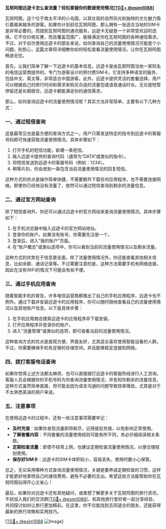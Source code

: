 **瓦努阿图远遊卡怎么查流量？轻松掌握你的数据使用情况[[TG💪+ @esim1088](https://t.me/s/esim1088)]**

瓦努阿图，这个位于南太平洋的小岛国，以其壮丽的自然风光和独特的文化魅力吸引着越来越多的游客。如果你计划前往瓦努阿图，那么拥有一张适合当地的SIM卡是非常必要的。而提到瓦努阿图的通讯服务，远遊卡无疑是一个非常受欢迎的选择。它不仅价格实惠，而且覆盖范围广，能够满足你在瓦努阿图的各种通信需求。不过，对于初次使用远遊卡的朋友来说，如何查询自己的流量使用情况可能是个小问题。别担心，这篇文章将详细教你如何轻松查看流量使用情况，让你在瓦努阿图畅游无忧。

首先，让我们简单了解一下远遊卡的基本信息。远遊卡是由瓦努阿图当地一家知名的电信运营商提供的，专门为游客设计的预付费SIM卡。它支持多种语言的服务，包括中文、英文等，非常适合中国游客。此外，远遊卡提供灵活的套餐选择，用户可以根据自己的旅行时间和需求来购买合适的流量包或语音通话时长。无论是短暂停留还是长期居住，远遊卡都能满足你的通信需求。

那么，如何查询远遊卡的流量使用情况呢？其实方法非常简单，主要有以下几种方式：

### **一、通过短信查询**

这是最常见也是最方便的查询方式之一。用户只需发送特定的指令到远遊卡的客服号码即可快速获取流量使用情况。具体步骤如下：

1. 打开手机的短信功能，新建一条短信。
2. 输入远遊卡提供的查询代码（通常为“DATA”或类似的指令）。
3. 将短信发送到远遊卡的客服号码（例如：1234）。
4. 稍等片刻，你会收到一条包含当前流量使用情况的回复短信。

这种方式的优点是操作简单快捷，不需要额外下载任何应用程序，也不需要连接网络。即使你已经快没有流量了，依然可以通过短信查询到剩余的流量信息。

### **二、通过官方网站查询**

除了短信查询外，你还可以通过远遊卡的官方网站来查询流量使用情况。具体步骤如下：

1. 在手机浏览器中输入远遊卡的官方网站地址。
2. 登录你的账户。如果没有账号，你需要先注册一个。
3. 登录后，进入“我的账户”页面。
4. 在“账户概览”或类似选项中，你可以看到当前的流量使用情况以及剩余流量。

这种方式的优势在于信息更全面，除了流量使用情况外，你还能查看其他相关信息，比如余额、通话记录等。不过需要注意的是，这种方法需要手机有网络连接，因此在没有WiFi的情况下可能会有些不便。

### **三、通过手机应用查询**

随着智能手机的普及，许多电信运营商都推出了自己的手机应用程序，远遊卡也不例外。通过下载并安装远遊卡的应用程序，你可以随时随地查看自己的流量使用情况以及其他账户信息。以下是具体步骤：

1. 在手机应用商店搜索远遊卡的应用程序并下载安装。
2. 打开应用程序并登录你的账户。
3. 进入“流量管理”或类似的选项，即可查看当前的流量使用情况。

这种查询方式的优点是直观方便，界面友好，尤其适合喜欢使用智能设备的人群。不过，你需要确保手机有足够的存储空间，并且能够稳定连接到网络。

### **四、拨打客服电话查询**

如果你觉得上述方法都太麻烦，也可以直接拨打远遊卡的客服热线进行人工咨询。客服人员会根据你的手机号码为你查询流量使用情况，并告知你剩余的流量信息。这种方式虽然简单直接，但可能会因为语言沟通的问题导致效率降低，尤其是对于不太熟悉英语的用户来说。

### **五、注意事项**

在使用远遊卡的过程中，还有一些注意事项需要牢记：

- **及时充值**：如果你发现流量即将耗尽，记得提前充值，以免影响正常使用。
- **了解套餐内容**：不同套餐的流量使用规则可能有所不同，务必仔细阅读相关条款。
- **定期检查流量**：即使不经常上网，也建议定期检查流量使用情况，以便合理规划使用。
- **保存好SIM卡**：远遊卡的SIM卡体积较小，容易丢失，使用时要小心保管。

总之，无论采用哪种方式查询流量使用情况，关键是要养成定期检查的习惯，这样才能更好地掌控自己的通信费用，避免不必要的支出。希望这些方法能帮助你在瓦努阿图玩得开心又省心！

最后，如果你对远遊卡还有其他疑问，或者想了解更多关于瓦努阿图的旅行资讯，不妨加入我们的交流群[[TG💪+ @esim1088](https://t.me/s/esim1088)]，和其他旅行爱好者一起分享经验，共同探讨如何让旅行更加精彩。在这里，你不仅能找到志同道合的朋友，还能获得最新的旅行攻略和实用技巧。

[[TG💪+ @esim1088](https://t.me/s/esim1088) ![Image](https://i.postimg.cc/4NQfJmqS/Snipaste-2025-05-13-00-14-12.png)]